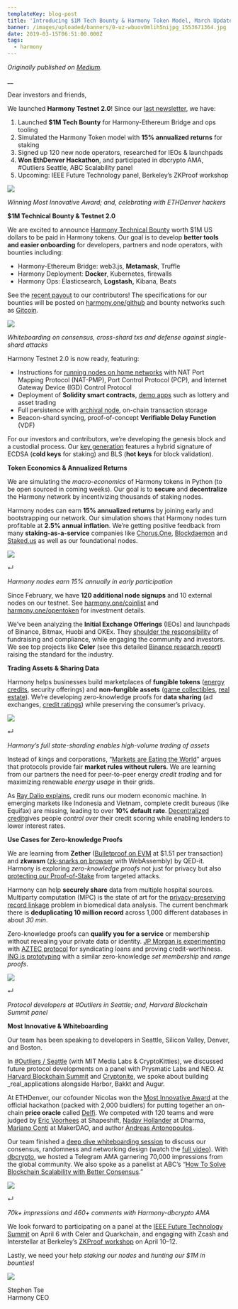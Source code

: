 ```yaml
---
templateKey: blog-post
title: 'Introducing $1M Tech Bounty & Harmony Token Model, March Update'
banner: /images/uploaded/banners/0-uz-wbuov0mlih5nijpg_1553671364.jpg
date: 2019-03-15T06:51:00.000Z
tags:
  - harmony
---
```

_Originally published on_ [_Medium_](https://medium.com/harmony-one/introducing-harmony-token-model-1m-tech-bounties-march-update-ec605314fbc8)_._

__

Dear investors and friends,

We launched **Harmony Testnet 2.0**! Since our [last newsletter](https://harmony.one/201902-newsletter), we have:

1. Launched **$1M Tech Bounty** for Harmony-Ethereum Bridge and ops tooling
2. Simulated the Harmony Token model with **15% annualized returns** for staking
3. Signed up 120 new node operators, researched for IEOs & launchpads
4. **Won EthDenver Hackathon**, and participated in dbcrypto AMA, #Outliers Seattle, ABC Scalability panel
5. Upcoming: IEEE Future Technology panel, Berkeley’s ZKProof workshop

![](/images/uploaded/0-uz-wbuov0mlih5nijpg_1553671272.jpg)

_Winning Most Innovative Award; and, celebrating with ETHDenver hackers_  

**$1M Technical Bounty & Testnet 2.0**

We are excited to announce [Harmony Technical Bounty](https://medium.com/harmony-one/announcing-1million-technical-bounties-c5ea23de023d) worth $1M US dollars to be paid in Harmony tokens. Our goal is to develop **better tools and easier onboarding** for developers, partners and node operators, with bounties including:

* Harmony-Ethereum Bridge: web3.js, **Metamask**, Truffle
* Harmony Deployment: **Docker**, Kubernetes, firewalls
* Harmony Ops: Elasticsearch, **Logstash,** Kibana, Beats

See the [recent payout](https://twitter.com/harmonyprotocol/status/1105582202694164480) to our contributors! The specifications for our bounties will be posted on [harmony.one/github](https://github.com/harmony-one/) and bounty networks such as [Gitcoin](https://gitcoin.co/explorer?idx_status=open&order_by=-_val_usd_db).

![](/images/uploaded/0-sxwosolmelyu447ajpg_1553671435.jpg)

_Whiteboarding on consensus, cross-shard txs and defense against single-shard attacks_  

Harmony Testnet 2.0 is now ready, featuring:

* Instructions for [running nodes on home networks](https://github.com/harmony-one/harmony/blob/master/specs/p2p/nat-hole-punching-spike.md) with NAT Port Mapping Protocol (NAT-PMP), Port Control Protocol (PCP), and Internet Gateway Device (IGD) Control Protocol
* Deployment of **Solidity smart contracts**, [demo apps](https://github.com/harmony-one/demo-apps) such as lottery and asset trading
* Full persistence with [archival node](https://github.com/harmony-one/harmony/tree/master/cmd/archival), on-chain transaction storage
* Beacon-shard syncing, proof-of-concept **Verifiable Delay Function** (VDF)

For our investors and contributors, we’re developing the genesis block and a custodial process. Our [key generation](https://github.com/harmony-one/key-generation) features a hybrid signature of ECDSA (**cold keys** for staking) and BLS (**hot keys** for block validation).

**Token Economics & Annualized Returns**

We are simulating the _macro-economics_ of Harmony tokens in Python (to be open sourced in coming weeks). Our goal is to **secure** and **decentralize** the Harmony network by incentivizing thousands of staking nodes.

Harmony nodes can earn **15% annualized returns** by joining early and bootstrapping our network. Our simulation shows that Harmony nodes turn profitable at **2.5% annual inflation**. We’re getting positive feedback from many **staking-as-a-service** companies like [Chorus.One](http://chorus.one/), [Blockdaemon](https://blockdaemon.com/) and [Staked.us](http://staked.us/) as well as our foundational nodes.

![](/images/uploaded/0-ibsgavw7ggbt-szejpg_1553671519.jpg)

↵

_Harmony nodes earn 15% annually in early participation_

Since February, we have **120 additional node signups** and 10 external nodes on our testnet. See [harmony.one/coinlist](http://harmony.one/coinlist) and [harmony.one/opentoken](http://harmony.one/opentoken) for investment details.

We’ve been analyzing the **Initial Exchange Offerings** (IEOs) and launchpads of Binance, Bitmax, Huobi and OKEx. They [shoulder the responsibility](https://www.ccn.com/initial-exchange-offerings-restore-agility-to-blockchains-original-fundraising-m) of fundraising and compliance, while engaging the community and investors. We see top projects like **Celer** (see this detailed [Binance research report](https://info.binance.com/en/research/CELR-2019-03-05.html)) raising the standard for the industry.

**Trading Assets & Sharing Data**

Harmony helps businesses build marketplaces of **fungible tokens** ([energy credits](https://blog.oceanprotocol.com/get-rewarded-putting-household-energy-data-to-good-use-63c7ce7ac3b0), security offerings) and **non-fungible assets** ([game collectibles](https://medium.com/sandbox-game/token-standards-in-the-sandbox-61832992b45b), [real estate](https://blog.enigma.co/decentralizing-credit-with-enigma-440c6648b4d8)). We’re developing zero-knowledge proofs for **data sharing** (ad exchanges, [credit ratings](https://medium.com/harborhq/harbor-launch-and-hub-e76908207680)) while preserving the consumer’s privacy.

![](/images/uploaded/1-sajdocctsfofgy8hnizyeggif_1553670214.gif)

↵

_Harmony’s full state-sharding enables high-volume trading of assets_

Instead of kings and corporations, “[Markets are Eating the World](https://www.ribbonfarm.com/2019/02/28/markets-are-eating-the-world/)” argues that protocols provide fair **market rules without rulers**. We are learning from our partners the need for peer-to-peer energy _credit trading_ and for maximizing renewable _energy usage_ in their grids.

As [Ray Dalio explains](https://www.youtube.com/watch?v=PHe0bXAIuk0), credit runs our modern economic machine. In emerging markets like Indonesia and Vietnam, complete credit bureaus (like Equifax) are missing, leading to over **10% default rate**. [Decentralized credit](https://blog.enigma.co/decentralizing-credit-with-enigma-440c6648b4d8)gives people _control over_ their credit scoring while enabling lenders to lower interest rates.

**Use Cases for Zero-knowledge Proofs**

We are learning from **Zether** ([Bulletproof on EVM](https://crypto.stanford.edu/~buenz/papers/zether.pdf) at $1.51 per transaction) and **zkwasm** ([zk-snarks on browser](https://community.zkproof.org/t/zksnarks-in-webassembly-running-demo-and-discussion/30) with WebAssembly) by QED-it. Harmony is exploring _zero-knowledge proofs_ not just for privacy but also [protecting our Proof-of-Stake](https://twitter.com/stse/status/1098755055186894848) from targeted attacks.

Harmony can help **securely share** data from multiple hospital sources. Multiparty computation (MPC) is the state of art for the [privacy-preserving record linkage](https://bmcmedgenomics.biomedcentral.com/articles/10.1186/s12920-018-0396-0) problem in biomedical data analysis. The current benchmark there is **deduplicating 10 million record** across 1,000 different databases in about _30 min_.

Zero-knowledge proofs can **qualify you for a service** or membership without revealing your private data or identity. [JP Morgan is experimenting](https://www.coindesk.com/jp-morgan-is-quietly-testing-cutting-edge-ethereum-privacy-tech) with [AZTEC protocol](https://medium.com/aztec-protocol/confidential-transactions-have-arrived-a-dive-into-the-aztec-protocol-a1794c00c009) for syndicating loans and proving credit-worthiness. [ING is prototyping](https://www.coindesk.com/banking-giant-ing-quietly-becoming-serious-blockchain-innovator) with a similar zero-knowledge _set membership_ and _range proofs_.

![](/images/uploaded/0-cghudfwqdrcbyjkkjpg_1553671614.jpg)

↵

_Protocol developers at #Outliers in Seattle; and, Harvard Blockchain Summit panel_

**Most Innovative & Whiteboarding**

Our team has been speaking to developers in Seattle, Silicon Valley, Denver, and Boston.

In [\#Outliers / Seattle](https://twitter.com/harmonyprotocol/status/1104102690248810496) (with MIT Media Labs & CryptoKitties), we discussed future protocol developments on a panel with Prysmatic Labs and NEO. At [Harvard Blockchain Summit](https://twitter.com/harmonyprotocol/status/1100254621652738053) and [Cryptonite](https://twitter.com/harmonyprotocol/status/1102011447494635520), we spoke about building _real_applications alongside Harbor, Bakkt and Augur.

At ETHDenver, our cofounder Nicolas won the [Most Innovative Award](https://twitter.com/harmonyprotocol/status/1097605163303395328) at the official hackathon (packed with 2,000 buidlers) for putting together an on-chain **price oracle** called [Delfi](https://docs.google.com/presentation/d/1LJRWL8ucrwfh7olUJigO5Z9UA-av6SyDmCPZ7KpZA5A/mobilepresent?slide=id.g4cd34557aa_0_402). We competed with 120 teams and were judged by [Eric Voorhees](https://twitter.com/ErikVoorhees) at Shapeshift, [Nadav Hollander](https://twitter.com/NadavAHollander) at Dharma, [Mariano Conti](https://twitter.com/nanexcool) at MakerDAO, and author [Andreas Antonopoulos](https://twitter.com/aantonop).

Our team finished a [deep dive whiteboarding session](https://medium.com/@gaving/rj-answers-alexs-in-depth-questions-about-harmony-a3e81e527a28) to discuss our consensus, randomness and networking design (watch the [full video](https://www.youtube.com/watch?v=dgr1GLV1gzM&feature=youtu.be)). With [dbcrypto](http://dbcrypto.io/), we hosted a Telegram AMA garnering 70,000 impressions from the global community. We also spoke as a panelist at ABC’s “[How To Solve Blockchain Scalability with Better Consensus](https://www.meetup.com/ABC-Blockchain-Community-Meetup/events/259693724).”

![](/images/uploaded/0-gvimfl0gocdxo8ibjpg_1553671692.jpg)

↵

_70k+ impressions and 460+ comments with Harmony-dbcrypto AMA_

We look forward to participating on a panel at the [IEEE Future Technology Summit](http://www.ieee-futuretechnology.com/html/program.html) on April 6 with Celer and Quarkchain, and engaging with Zcash and Interstellar at Berkeley’s [ZKProof workshop](https://zkproof.org/workshop2/main.html#about) on April 10–12.

Lastly, we need your help _staking our nodes_ and _hunting our $1M in bounties_!

![](/images/uploaded/1-cpzcvftrkgsaswh7f6ryhgpng_1553338989.png)

Stephen Tse\
Harmony CEO
